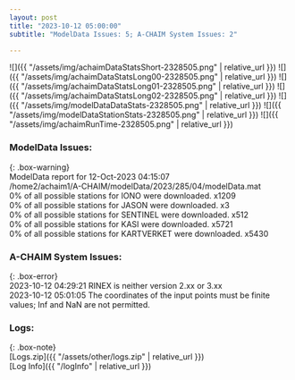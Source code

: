 ```yaml
---
layout: post
title: "2023-10-12 05:00:00"
subtitle: "ModelData Issues: 5; A-CHAIM System Issues: 2"

---
```


![]({{ "/assets/img/achaimDataStatsShort-2328505.png" | relative_url }})
![]({{ "/assets/img/achaimDataStatsLong00-2328505.png" | relative_url }})
![]({{ "/assets/img/achaimDataStatsLong01-2328505.png" | relative_url }})
![]({{ "/assets/img/achaimDataStatsLong02-2328505.png" | relative_url }})
![]({{ "/assets/img/modelDataDataStats-2328505.png" | relative_url }})
![]({{ "/assets/img/modelDataStationStats-2328505.png" | relative_url }})
![]({{ "/assets/img/achaimRunTime-2328505.png" | relative_url }})


### ModelData Issues:  
  
{: .box-warning}  
 ModelData report for 12-Oct-2023 04:15:07   
 /home2/achaim1/A-CHAIM/modelData/2023/285/04/modelData.mat   
 0% of all possible stations for IONO were downloaded. x1209   
 0% of all possible stations for JASON were downloaded. x3   
 0% of all possible stations for SENTINEL were downloaded. x512   
 0% of all possible stations for KASI were downloaded. x5721   
 0% of all possible stations for KARTVERKET were downloaded. x5430   
  
### A-CHAIM System Issues:  
  
{: .box-error}  
2023-10-12 04:29:21 RINEX is neither version 2.xx or 3.xx  
2023-10-12 05:01:05 The coordinates of the input points must be finite values; Inf and NaN are not permitted.  

### Logs:  
  
{: .box-note}  
[Logs.zip]({{ "/assets/other/logs.zip" | relative_url }})  
[Log Info]({{ "/logInfo" | relative_url }})  
